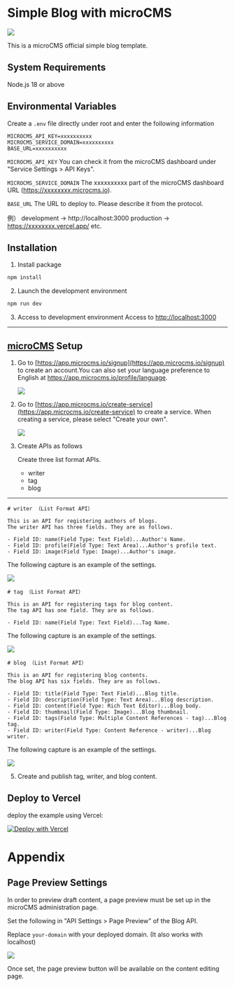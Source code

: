 # Simple Blog with microCMS

![](public/cover.png)

This is a microCMS official simple blog template.

## System Requirements

Node.js 18 or above

## Environmental Variables

Create a `.env` file directly under root and enter the following information

```
MICROCMS_API_KEY=xxxxxxxxxx
MICROCMS_SERVICE_DOMAIN=xxxxxxxxxx
BASE_URL=xxxxxxxxxx
```

`MICROCMS_API_KEY`
You can check it from the microCMS dashboard under "Service Settings > API Keys".

`MICROCMS_SERVICE_DOMAIN`
The xxxxxxxxxx part of the microCMS dashboard URL (https://xxxxxxxx.microcms.io).

`BASE_URL`
The URL to deploy to. Please describe it from the protocol.

例）
development → http://localhost:3000
production → https://xxxxxxxx.vercel.app/ etc.

## Installation

1. Install package

```bash
npm install
```

2. Launch the development environment

```bash
npm run dev
```

3. Access to development environment
   Access to [http://localhost:3000](http://localhost:3000)

---

## [microCMS](https://microcms.io/en) Setup

1. Go to [https://app.microcms.io/signup](https://app.microcms.io/signup) to create an account.You can also set your language preference to English at https://app.microcms.io/profile/language.

   ![](public/signin-en.png)

2. Go to [https://app.microcms.io/create-service](https://app.microcms.io/create-service) to create a service. When creating a service, please select "Create your own".

   ![](public/create-service.png)

3. Create APIs as follows

   Create three list format APIs.

   - writer
   - tag
   - blog
   
---

   ```
   # writer （List Format API）

   This is an API for registering authors of blogs.
   The writer API has three fields. They are as follows.
      
   - Field ID: name(Field Type: Text Field)...Author's Name.
   - Field ID: profile(Field Type: Text Area)...Author's profile text.
   - Field ID: image(Field Type: Image)...Author's image.
   ```

   The following capture is an example of the settings.

   ![](public/writer.png)

   ```
   # tag （List Format API）

   This is an API for registering tags for blog content.
   The tag API has one field. They are as follows.

   - Field ID: name(Field Type: Text Field)...Tag Name.
   ```

   The following capture is an example of the settings.

   ![](public/tag.png)

   ```
   # blog （List Format API）

   This is an API for registering blog contents.
   The blog API has six fields. They are as follows.

   - Field ID: title(Field Type: Text Field)...Blog title.
   - Field ID: description(Field Type: Text Area)...Blog description.
   - Field ID: content(Field Type: Rich Text Editor)...Blog body.
   - Field ID: thumbnail(Field Type: Image)...Blog thumbnail.
   - Field ID: tags(Field Type: Multiple Content References - tag)...Blog tag.
   - Field ID: writer(Field Type: Content Reference - writer)...Blog writer.
   ```

   The following capture is an example of the settings.

   ![](public/blog.png)

5. Create and publish tag, writer, and blog content.

## Deploy to Vercel

deploy the example using Vercel:

[![Deploy with Vercel](https://vercel.com/button)](https://vercel.com/new/clone?demo-description=This%20is%20a%20microCMS%20official%20simple%20blog%20template.&demo-image=https://github.com/microcmsio/simple-blog-with-microcms/blob/main/public/cover.png?raw=true&demo-title=Simple%20Blog%20with%20microCMS&demo-url=https://simple-blog-with-microcms.vercel.app/&from=templates&project-name=Simple%20Blog%20with%20microCMS&repository-name=Simple%20Blog%20with%20microCMS&repository-url=https://github.com/microcmsio/simple-blog-with-microcms&env=MICROCMS_API_KEY,MICROCMS_SERVICE_DOMAIN,BASE_URL)


# Appendix
## Page Preview Settings

In order to preview draft content, a page preview must be set up in the microCMS administration page.

Set the following in "API Settings > Page Preview" of the Blog API.

Replace `your-domain` with your deployed domain. (It also works with localhost)

![](public/page-preview-settings.png)

Once set, the page preview button will be available on the content editing page.

